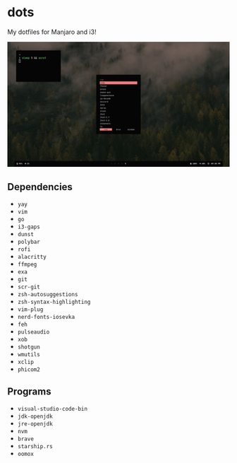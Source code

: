 # dots

My dotfiles for Manjaro and i3!

![Screenshot](./.config/images/ss.png)

## Dependencies

- `yay`
- `vim`
- `go`
- `i3-gaps`
- `dunst`
- `polybar`
- `rofi`
- `alacritty`
- `ffmpeg`
- `exa`
- `git`
- `scr-git`
- `zsh-autosuggestions`
- `zsh-syntax-highlighting`
- `vim-plug`
- `nerd-fonts-iosevka`
- `feh`
- `pulseaudio`
- `xob`
- `shotgun`
- `wmutils`
- `xclip`
- `phicom2`

## Programs

- `visual-studio-code-bin`
- `jdk-openjdk`
- `jre-openjdk`
- `nvm`
- `brave`
- `starship.rs`
- `oomox`
